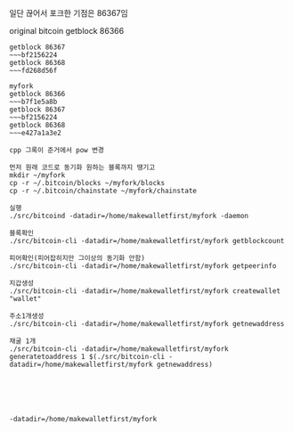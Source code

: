 일단 끊어서 포크한 기점은 86367임

original bitcoin
getblock 86366
~~~b7f1e5a8b
getblock 86367
~~~bf2156224
getblock 86368
~~~fd268d56f

myfork
getblock 86366
~~~b7f1e5a8b
getblock 86367
~~~bf2156224
getblock 86368
~~~e427a1a3e2

cpp 그록이 준거에서 pow 변경

먼저 원래 코드로 동기화 원하는 블록까지 땡기고
mkdir ~/myfork
cp -r ~/.bitcoin/blocks ~/myfork/blocks
cp -r ~/.bitcoin/chainstate ~/myfork/chainstate

실행
./src/bitcoind -datadir=/home/makewalletfirst/myfork -daemon

블록확인
./src/bitcoin-cli -datadir=/home/makewalletfirst/myfork getblockcount

피어확인(피어잡히지만 그이상의 동기화 안함)
./src/bitcoin-cli -datadir=/home/makewalletfirst/myfork getpeerinfo

지갑생성
./src/bitcoin-cli -datadir=/home/makewalletfirst/myfork createwallet "wallet"

주소1개생성
./src/bitcoin-cli -datadir=/home/makewalletfirst/myfork getnewaddress

채굴 1개
./src/bitcoin-cli -datadir=/home/makewalletfirst/myfork generatetoaddress 1 $(./src/bitcoin-cli -datadir=/home/makewalletfirst/myfork getnewaddress)






-datadir=/home/makewalletfirst/myfork
